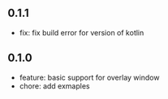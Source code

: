 ## 0.1.1

- fix: fix build error for version of kotlin

## 0.1.0

- feature: basic support for overlay window
- chore: add exmaples
